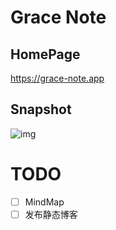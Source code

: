 # Grace Note
## HomePage
https://grace-note.app

## Snapshot
![img](https://i.loli.net/2020/04/30/Urh3PXVd4wEJvAo.png)


# TODO

- [ ] MindMap
- [ ] 发布静态博客
